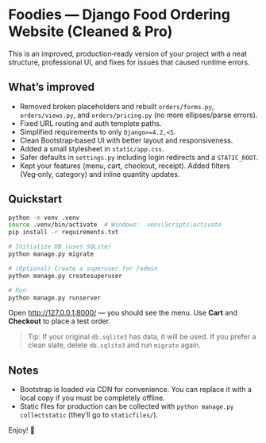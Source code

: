 # Foodies — Django Food Ordering Website (Cleaned & Pro)

This is an improved, production‑ready version of your project with a neat structure, professional UI, and fixes for issues that caused runtime errors.

## What’s improved
- Removed broken placeholders and rebuilt `orders/forms.py`, `orders/views.py`, and `orders/pricing.py` (no more ellipses/parse errors).
- Fixed URL routing and auth template paths.
- Simplified requirements to only `Django>=4.2,<5`.
- Clean Bootstrap‑based UI with better layout and responsiveness.
- Added a small stylesheet in `static/app.css`.
- Safer defaults in `settings.py` including login redirects and a `STATIC_ROOT`.
- Kept your features (menu, cart, checkout, receipt). Added filters (Veg‑only, category) and inline quantity updates.

## Quickstart

```bash
python -m venv .venv
source .venv/bin/activate  # Windows: .venv\Scripts\activate
pip install -r requirements.txt

# Initialize DB (uses SQLite)
python manage.py migrate

# (Optional) Create a superuser for /admin
python manage.py createsuperuser

# Run
python manage.py runserver
```

Open http://127.0.0.1:8000/ — you should see the menu. Use **Cart** and **Checkout** to place a test order.

> Tip: If your original `db.sqlite3` has data, it will be used. If you prefer a clean slate, delete `db.sqlite3` and run `migrate` again.

## Notes
- Bootstrap is loaded via CDN for convenience. You can replace it with a local copy if you must be completely offline.
- Static files for production can be collected with `python manage.py collectstatic` (they’ll go to `staticfiles/`).

Enjoy! 🎉
